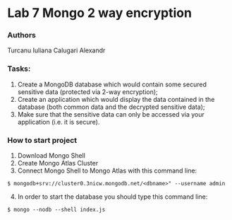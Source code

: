 # Lab 7 Mongo 2 way encryption
### Authors 
Turcanu Iuliana
Calugari Alexandr

### Tasks:
 
1. Create a MongoDB database which would contain some secured sensitive data (protected
via 2-way encryption);
2. Create an application which would display the data contained in the database (both
common data and the decrypted sensitive data);
3. Make sure that the sensitive data can only be accessed via your application (i.e. it is
secure).

### How to start project

1. Download Mongo Shell 
2. Create Mongo Atlas Cluster
3. Connect Mongo Shell to Mongo Atlas with this command line: 
 ```
 $ mongodb+srv://cluster0.3nicw.mongodb.net/<dbname>" --username admin
```
4. In order to start the database you should type this command line: 
```
$ mongo --nodb --shell index.js
```